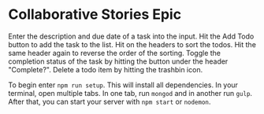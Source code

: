 # Collaborative Stories Epic

Enter the description and due date of a task into the input. Hit the Add Todo button to add the task to the list. Hit on the headers to sort the todos. Hit the same header again to reverse the order of the sorting. Toggle the completion status of the task by hitting the button under the header "Complete?". Delete a todo item by hitting the trashbin icon. 

To begin enter `npm run setup`.  This will install all dependencies.
In your terminal, open multiple tabs. In one tab, run `mongod` and in another run `gulp`. After that, you can start your server with `npm start` or `nodemon`.
